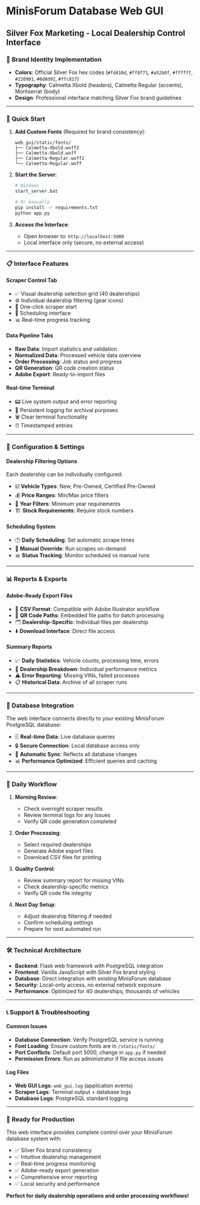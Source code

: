 # MinisForum Database Web GUI
## Silver Fox Marketing - Local Dealership Control Interface

### 🎨 **Brand Identity Implementation**
- **Colors**: Official Silver Fox hex codes (`#fd410d`, `#ff8f71`, `#a52b0f`, `#ffffff`, `#220901`, `#8d8d92`, `#ffc817`)
- **Typography**: Calmetta Xbold (headers), Calmetta Regular (accents), Montserrat (body)
- **Design**: Professional interface matching Silver Fox brand guidelines

---

### 🚀 **Quick Start**

1. **Add Custom Fonts** (Required for brand consistency):
   ```
   web_gui/static/fonts/
   ├── Calmetta-Xbold.woff2
   ├── Calmetta-Xbold.woff
   ├── Calmetta-Regular.woff2
   └── Calmetta-Regular.woff
   ```

2. **Start the Server**:
   ```bash
   # Windows
   start_server.bat
   
   # Or manually
   pip install -r requirements.txt
   python app.py
   ```

3. **Access the Interface**:
   - Open browser to: `http://localhost:5000`
   - Local interface only (secure, no external access)

---

### 📋 **Interface Features**

#### **Scraper Control Tab**
- ✅ Visual dealership selection grid (40 dealerships)
- ⚙️ Individual dealership filtering (gear icons)
- 🚀 One-click scraper start
- 📅 Scheduling interface
- 📊 Real-time progress tracking

#### **Data Pipeline Tabs**
- **Raw Data**: Import statistics and validation
- **Normalized Data**: Processed vehicle data overview  
- **Order Processing**: Job status and progress
- **QR Generation**: QR code creation status
- **Adobe Export**: Ready-to-import files

#### **Real-time Terminal**
- 📟 Live system output and error reporting
- 📝 Persistent logging for archival purposes
- 🗑️ Clear terminal functionality
- ⏰ Timestamped entries

---

### 🔧 **Configuration & Settings**

#### **Dealership Filtering Options**
Each dealership can be individually configured:
- ☑️ **Vehicle Types**: New, Pre-Owned, Certified Pre-Owned
- 💰 **Price Ranges**: Min/Max price filters
- 📅 **Year Filters**: Minimum year requirements
- 🏗️ **Stock Requirements**: Require stock numbers

#### **Scheduling System**
- 🕐 **Daily Scheduling**: Set automatic scrape times
- 🔄 **Manual Override**: Run scrapes on-demand
- 📊 **Status Tracking**: Monitor scheduled vs manual runs

---

### 📊 **Reports & Exports**

#### **Adobe-Ready Export Files**
- 📄 **CSV Format**: Compatible with Adobe Illustrator workflow
- 🎯 **QR Code Paths**: Embedded file paths for batch processing
- 🗂️ **Dealership-Specific**: Individual files per dealership
- ⬇️ **Download Interface**: Direct file access

#### **Summary Reports**
- 📈 **Daily Statistics**: Vehicle counts, processing time, errors
- 🚗 **Dealership Breakdown**: Individual performance metrics
- ⚠️ **Error Reporting**: Missing VINs, failed processes
- 📋 **Historical Data**: Archive of all scraper runs

---

### 🔗 **Database Integration**

The web interface connects directly to your existing MinisForum PostgreSQL database:
- 🗄️ **Real-time Data**: Live database queries
- 🔒 **Secure Connection**: Local database access only
- 🔄 **Automatic Sync**: Reflects all database changes
- 📊 **Performance Optimized**: Efficient queries and caching

---

### 🎯 **Daily Workflow**

1. **Morning Review**:
   - Check overnight scraper results
   - Review terminal logs for any issues
   - Verify QR code generation completed

2. **Order Processing**:
   - Select required dealerships
   - Generate Adobe export files
   - Download CSV files for printing

3. **Quality Control**:
   - Review summary report for missing VINs
   - Check dealership-specific metrics
   - Verify QR code file integrity

4. **Next Day Setup**:
   - Adjust dealership filtering if needed
   - Confirm scheduling settings
   - Prepare for next automated run

---

### 🛠️ **Technical Architecture**

- **Backend**: Flask web framework with PostgreSQL integration
- **Frontend**: Vanilla JavaScript with Silver Fox brand styling
- **Database**: Direct integration with existing MinisForum database
- **Security**: Local-only access, no external network exposure
- **Performance**: Optimized for 40 dealerships, thousands of vehicles

---

### 📞 **Support & Troubleshooting**

#### **Common Issues**
- **Database Connection**: Verify PostgreSQL service is running
- **Font Loading**: Ensure custom fonts are in `/static/fonts/`
- **Port Conflicts**: Default port 5000, change in `app.py` if needed
- **Permission Errors**: Run as administrator if file access issues

#### **Log Files**
- **Web GUI Logs**: `web_gui.log` (application events)
- **Scraper Logs**: Terminal output + database logs
- **Database Logs**: PostgreSQL standard logging

---

### 🎉 **Ready for Production**

This web interface provides complete control over your MinisForum database system with:
- ✅ Silver Fox brand consistency
- ✅ Intuitive dealership management
- ✅ Real-time progress monitoring  
- ✅ Adobe-ready export generation
- ✅ Comprehensive error reporting
- ✅ Local security and performance

**Perfect for daily dealership operations and order processing workflows!**